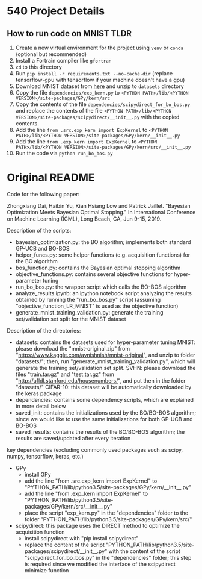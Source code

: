 # 540 Project Details

## How to run code on MNIST TLDR
1. Create a new virtual environment for the project using `venv` or `conda` (optional but recommended)
2. Install a Fortrain compiler like `gfortran`
3. `cd` to this directory
4. Run `pip install -r requirements.txt --no-cache-dir` (replace tensorflow-gpu with tensorflow if your machine doesn't have a gpu)
5. Download MNIST dataset from [here](https://www.kaggle.com/avnishnish/mnist-original) and unzip to `datasets` directory
6. Copy the file `dependencies/exp_kern.py` to `<PYTHON PATH>/lib/<PYTHON VERSION>/site-packages/GPy/kern/src`
7. Copy the contents of the file `dependencies/scipydirect_for_bo_bos.py` and replace the contents of the file `<PYTHON PATH>/lib/<PYTHON VERSION>/site-packages/scipydirect/__init__.py` with the copied contents.
8. Add the line `from .src.exp_kern import ExpKernel` to `<PYTHON PATH>/lib/<PYTHON VERSION>/site-packages/GPy/kern/__init__.py`
9. Add the line `from .exp_kern import ExpKernel` to `<PYTHON PATH>/lib/<PYTHON VERSION>/site-packages/GPy/kern/src/__init__.py`
10. Run the code via `python run_bo_bos.py`


# Original README

Code for the following paper:

Zhongxiang Dai, Haibin Yu, Kian Hsiang Low and Patrick Jaillet. "Bayesian Optimization
Meets Bayesian Optimal Stopping." In International Conference on Machine Learning (ICML),
Long Beach, CA, Jun 9-15, 2019.



Description of the scripts:
* bayesian_optimization.py: the BO algorithm; implements both standard GP-UCB and BO-BOS
* helper_funcs.py: some helper functions (e.g. acquisition functions) for the BO algorithm
* bos_function.py: contains the Bayesian optimal stopping algorithm
* objective_functions.py: contains several objective functions for hyper-parameter tuning
* run_bo_bos.py: the wrapper script which calls the BO-BOS algorithm
* analyze_results.ipynb: an ipython notebook script analyzing the results obtained by running the "run_bo_bos.py" script (assuming "objective_function_LR_MNIST" is used as the objective function)
* generate_mnist_training_validation.py: generate the training set/validation set split for the MNIST dataset


Description of the directories:
* datasets: contains the datasets used for hyper-parameter tuning
    MNIST: please download the "mnist-original.zip" from "https://www.kaggle.com/avnishnish/mnist-original", and unzip to folder "datasets/";
        then, run "generate_mnist_training_validation.py", which will generate the training set/validation set split.
    SVHN: please download the files "train.tar.gz" and "test.tar.gz" from "http://ufldl.stanford.edu/housenumbers/", 
        and put then in the folder "datasets/"
    CIFAR-10: this dataset will be automatically downloaded by the keras package
* dependencies: contains some dependency scripts, which are explained in more detail below
* saved_init: contains the initializations used by the BO/BO-BOS algorithm; since we would like to use the same initializations for both GP-UCB and BO-BOS
* saved_results: contains the results of the BO/BO-BOS algorithm; the results are saved/updated after every iteration


key dependencies (excluding commonly used packages such as scipy, numpy, tensorflow, keras, etc.)
* GPy
    * install GPy
    * add the line "from .src.exp_kern import ExpKernel" to "PYTHON_PATH/lib/python3.5/site-packages/GPy/kern/\_\_init\_\_.py"
    * add the line "from .exp_kern import ExpKernel" to "PYTHON_PATH/lib/python3.5/site-packages/GPy/kern/src/\_\_init\_\_.py"
    * place the script "exp_kern.py" in the "dependencies" folder to the folder "PYTHON_PATH/lib/python3.5/site-packages/GPy/kern/src/"
* scipydirect: this package uses the DIRECT method to optimize the acquisition function
    * install scipydirect with "pip install scipydirect"
    * replace the content of the script "PYTHON_PATH/lib/python3.5/site-packages/scipydirect/\_\_init\_\_.py" with the content of the script "scipydirect_for_bo_bos.py" in the "dependencies" folder; this step is required since we modified the interface of the scipydirect minimize function
